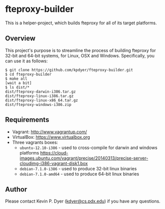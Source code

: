 fteproxy-builder
================

This is a helper-project, which builds fteproxy for all of its target platforms.


Overview
--------

This project's purpose is to streamline the process of building fteproxy for 32-bit and 64-bit systems, for Linux, OSX and Windows. Specifically, you can use it as follows:

```
$ git clone https://github.com/kpdyer/fteproxy-builder.git
$ cd fteproxy-builder
$ make all
[wait a bit]
$ ls dist/*
dist/fteproxy-darwin-i386.tar.gz
dist/fteproxy-linux-i386.tar.gz
dist/fteproxy-linux-x86_64.tar.gz
dist/fteproxy-windows-i386.zip
```


Requirements
------------

* Vagrant: http://www.vagrantup.com/
* VirtualBox: https://www.virtualbox.org
* Three vagrants boxes:
    * ```ubuntu-12.10-i386``` - used to cross-compile for darwin and windows platforms
      https://cloud-images.ubuntu.com/vagrant/precise/20140313/precise-server-cloudimg-i386-vagrant-disk1.box
    * ```debian-7.1.0-i386``` - used to produce 32-bit linux binaries
    * ```debian-7.1.0-amd64``` - used to produce 64-bit linux binaries


Author
------

Please contact Kevin P. Dyer (kdyer@cs.pdx.edu) if you have any questions.
